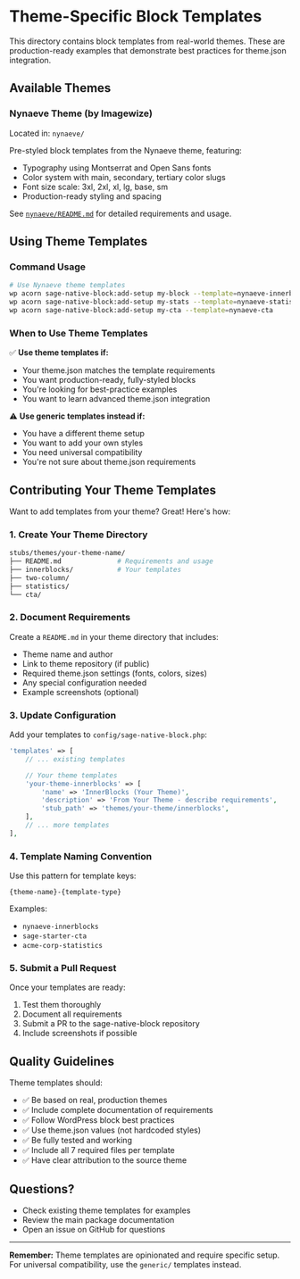 # Theme-Specific Block Templates

This directory contains block templates from real-world themes. These are production-ready examples that demonstrate best practices for theme.json integration.

## Available Themes

### Nynaeve Theme (by Imagewize)
Located in: `nynaeve/`

Pre-styled block templates from the Nynaeve theme, featuring:
- Typography using Montserrat and Open Sans fonts
- Color system with main, secondary, tertiary color slugs
- Font size scale: 3xl, 2xl, xl, lg, base, sm
- Production-ready styling and spacing

See [`nynaeve/README.md`](nynaeve/README.md) for detailed requirements and usage.

## Using Theme Templates

### Command Usage

```bash
# Use Nynaeve theme templates
wp acorn sage-native-block:add-setup my-block --template=nynaeve-innerblocks
wp acorn sage-native-block:add-setup my-stats --template=nynaeve-statistics
wp acorn sage-native-block:add-setup my-cta --template=nynaeve-cta
```

### When to Use Theme Templates

✅ **Use theme templates if:**
- Your theme.json matches the template requirements
- You want production-ready, fully-styled blocks
- You're looking for best-practice examples
- You want to learn advanced theme.json integration

⚠️ **Use generic templates instead if:**
- You have a different theme setup
- You want to add your own styles
- You need universal compatibility
- You're not sure about theme.json requirements

## Contributing Your Theme Templates

Want to add templates from your theme? Great! Here's how:

### 1. Create Your Theme Directory

```bash
stubs/themes/your-theme-name/
├── README.md              # Requirements and usage
├── innerblocks/           # Your templates
├── two-column/
├── statistics/
└── cta/
```

### 2. Document Requirements

Create a `README.md` in your theme directory that includes:
- Theme name and author
- Link to theme repository (if public)
- Required theme.json settings (fonts, colors, sizes)
- Any special configuration needed
- Example screenshots (optional)

### 3. Update Configuration

Add your templates to `config/sage-native-block.php`:

```php
'templates' => [
    // ... existing templates

    // Your theme templates
    'your-theme-innerblocks' => [
        'name' => 'InnerBlocks (Your Theme)',
        'description' => 'From Your Theme - describe requirements',
        'stub_path' => 'themes/your-theme/innerblocks',
    ],
    // ... more templates
],
```

### 4. Template Naming Convention

Use this pattern for template keys:
```
{theme-name}-{template-type}
```

Examples:
- `nynaeve-innerblocks`
- `sage-starter-cta`
- `acme-corp-statistics`

### 5. Submit a Pull Request

Once your templates are ready:
1. Test them thoroughly
2. Document all requirements
3. Submit a PR to the sage-native-block repository
4. Include screenshots if possible

## Quality Guidelines

Theme templates should:
- ✅ Be based on real, production themes
- ✅ Include complete documentation of requirements
- ✅ Follow WordPress block best practices
- ✅ Use theme.json values (not hardcoded styles)
- ✅ Be fully tested and working
- ✅ Include all 7 required files per template
- ✅ Have clear attribution to the source theme

## Questions?

- Check existing theme templates for examples
- Review the main package documentation
- Open an issue on GitHub for questions

---

**Remember:** Theme templates are opinionated and require specific setup. For universal compatibility, use the `generic/` templates instead.
